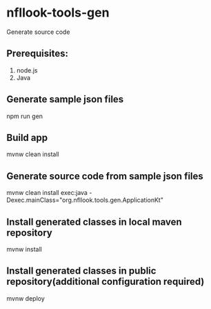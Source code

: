 # nfllook-tools-gen
Generate source code

## Prerequisites:
1. node.js
2. Java

## Generate sample json files
npm run gen

## Build app
mvnw clean install

## Generate source code from sample json files
mvnw clean install exec:java -Dexec.mainClass="org.nfllook.tools.gen.ApplicationKt"

## Install generated classes in local maven repository
mvnw install

## Install generated classes in public repository(additional configuration required)
mvnw deploy